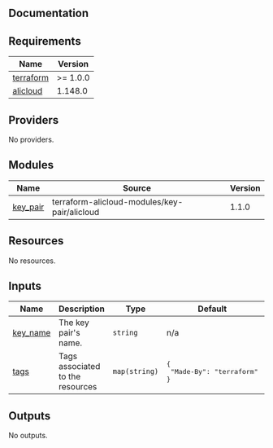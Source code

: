 ## Documentation

<!-- BEGINNING OF PRE-COMMIT-TERRAFORM DOCS HOOK -->
## Requirements

| Name | Version |
|------|---------|
| <a name="requirement_terraform"></a> [terraform](#requirement\_terraform) | >= 1.0.0 |
| <a name="requirement_alicloud"></a> [alicloud](#requirement\_alicloud) | 1.148.0 |

## Providers

No providers.

## Modules

| Name | Source | Version |
|------|--------|---------|
| <a name="module_key_pair"></a> [key\_pair](#module\_key\_pair) | terraform-alicloud-modules/key-pair/alicloud | 1.1.0 |

## Resources

No resources.

## Inputs

| Name | Description | Type | Default | Required |
|------|-------------|------|---------|:--------:|
| <a name="input_key_name"></a> [key\_name](#input\_key\_name) | The key pair's name. | `string` | n/a | yes |
| <a name="input_tags"></a> [tags](#input\_tags) | Tags associated to the resources | `map(string)` | <pre>{<br>  "Made-By": "terraform"<br>}</pre> | no |

## Outputs

No outputs.
<!-- END OF PRE-COMMIT-TERRAFORM DOCS HOOK -->
